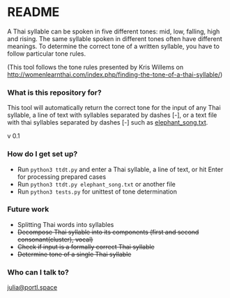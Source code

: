 # README #

A Thai syllable can be spoken in five different tones: mid, low, falling, high and rising.
The same syllable spoken in different tones often have different meanings.
To determine the correct tone of a written syllable, you have to follow particular tone rules.

(This tool follows the tone rules presented by Kris Willems on 
http://womenlearnthai.com/index.php/finding-the-tone-of-a-thai-syllable/)

### What is this repository for? ###

This tool will automatically return the correct tone for the input of any Thai syllable, a line of text with syllables separated by dashes [-], or a text file with thai syllables separated by dashes [-] such as [elephant_song.txt](https://github.com/y00p/thai-tone/blob/master/elephant_song.txt).

v 0.1

### How do I get set up? ###

* Run `python3 ttdt.py` and enter a Thai syllable, a line of text, or hit Enter for processing prepared cases
* Run `python3 ttdt.py elephant_song.txt` or another file
* Run `python3 tests.py` for unittest of tone determination

### Future work ###

* Splitting Thai words into syllables
* ~~Decompose Thai syllable into its components (first and second consonant(cluster), vocal)~~
* ~~Check if input is a formally correct Thai syllable~~
* ~~Determine tone of a single Thai syllable~~


### Who can I talk to? ###

julia@portl.space
